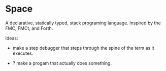 # Space

A declarative, statically typed, stack programing language. Inspired by the
FMC, FMCt, and Forth.

Ideas:

- make a step debugger that steps through the spine of the term as it executes.

- ? make a progam that actually does something.
